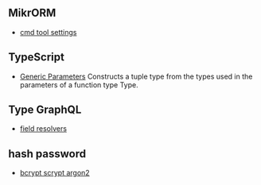 ## MikrORM

- [cmd tool settings](https://mikro-orm.io/docs/installation/#setting-up-the-commandline-tool)

## TypeScript

- [Generic Parameters](https://www.typescriptlang.org/docs/handbook/utility-types.html#parameterstype)
  Constructs a tuple type from the types used in the parameters of a function type Type.

## Type GraphQL

- [field resolvers](https://typegraphql.com/docs/resolvers.html#field-resolvers)

## hash password

- [bcrypt scrypt argon2](https://security.stackexchange.com/questions/193351/in-2018-what-is-the-recommended-hash-to-store-passwords-bcrypt-scrypt-argon2)
